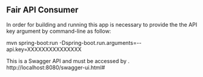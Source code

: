 ## Fair API Consumer

In order for building and running this app is necessary to provide the
the API key argument by command-line as follow:

 mvn  spring-boot:run -Dspring-boot.run.arguments=--api.key=XXXXXXXXXXXXXXX

This is a Swagger API and must be accessed by . http://localhost:8080/swagger-ui.html#
